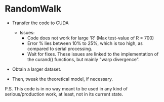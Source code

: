 # RandomWalk

- Transfer the code to CUDA
   * Issues:
      - Code does not work for large 'R' (Max test-value of R = 700)
      - Error % lies between 10% to 25%, which is too high, as compared to serial processing.
      - Wait for fixes. These issues are linked to the implementation of the curand() functions, but mainly "warp divergence".
    
- Obtain a larger dataset.

- Then, tweak the theoretical model, if necessary.


P.S. This code is in no way meant to be used in any kind of serious/production work, at least, not in its current state.
